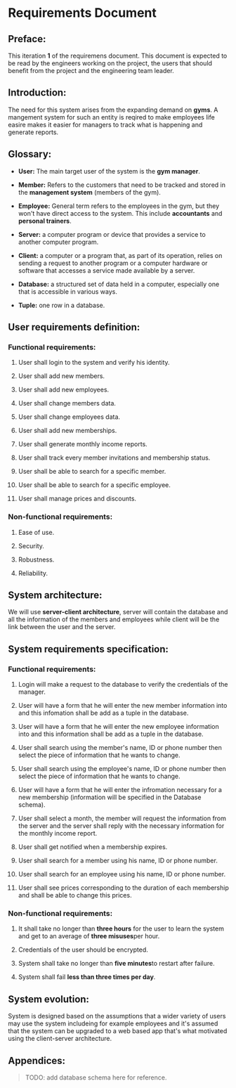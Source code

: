 # Requirements Document

## Preface:

This iteration **1** of the requiremens document. This document is expected to be read by the engineers working on the project, the users that should benefit from the project and the engineering team leader.

## Introduction:

The need for this system arises from the expanding demand on **gyms**. A mangement system for such an entity is reqired to make employees life easire makes it easier for managers to track what is happening and generate reports. 

## Glossary:

- **User:** The main target user of the system is the **gym manager**.

- **Member:** Refers to the customers that need to be tracked and stored in the **management system** (members of the gym).

- **Employee:** General term refers to the employees in the gym, but they won't have direct access to the system. This include **accountants** and **personal trainers**.

- **Server:** a computer program or device that provides a service to another computer program.

- **Client:** a computer or a program that, as part of its operation, relies on sending a request to another program or a computer hardware or software that accesses a service made available by a server.

- **Database:** a structured set of data held in a computer, especially one that is accessible in various ways.

- **Tuple:** one row in a database. 

## User requirements definition:

### Functional requirements:

1. User shall login to the system and verify his identity.

2. User shall add new members.

3. User shall add new employees.

4. User shall change members data.

5. User shall change employees data.

6. User shall add new memberships. 

7. User shall  generate monthly income reports.

8. User shall track every member invitations and membership status.

9. User shall be able to search for a specific member.

10. User shall be able to search for a specific employee.

11. User shall manage prices and discounts.

### Non-functional requirements:

1. Ease of use.

2. Security.

3. Robustness.

4. Reliability.

## System architecture:

We will use **server-client architecture**, server will contain the database and all the information of the members and employees while client will be the link between the user and the server.

## System requirements specification:

### Functional requirements:

1. Login will make a request to the database to verify the credentials of the manager.

2. User will have a form that he will enter the new member information into and this infomation shall be add as a tuple in the database.

3. User will have a form that he will enter the new employee information into and this information shall be add as a tuple in the database.

4. User shall search using the member's name, ID or phone number then select the piece of information that he wants to change.

5. User shall search using the employee's name, ID or phone number then select the piece of information that he wants to change.

6. User will have a form that he will enter the infromation necessary for a new membership (information will be specified in the Database schema).

7. User shall select a month, the member will request the information from the server and the server shall reply with the necessary information for the monthly income report.

8. User shall get notified when a membership expires.

9. User shall search for a member using his name, ID or phone number.

10. User shall search for an employee using his name, ID or phone number.

11. User shall see prices corresponding to the duration of each membership and shall be able to change this prices.

### Non-functional requirements:

1.  It shall take no longer than **three hours** for the user to learn the system and get to an average of **three misuses**per hour.

2. Credentials of the user should be encrypted.

3. System shall take no longer than **five minutes**to restart after failure.

4. System shall fail **less than three times per day**.

## System evolution:

System is designed based on the assumptions that a wider variety of users may use the system includeing for example employees and it's assumed that the system can be upgraded to a web based  app that's what motivated using the client-server architecture.

## Appendices:

> TODO: add database schema here for reference.


